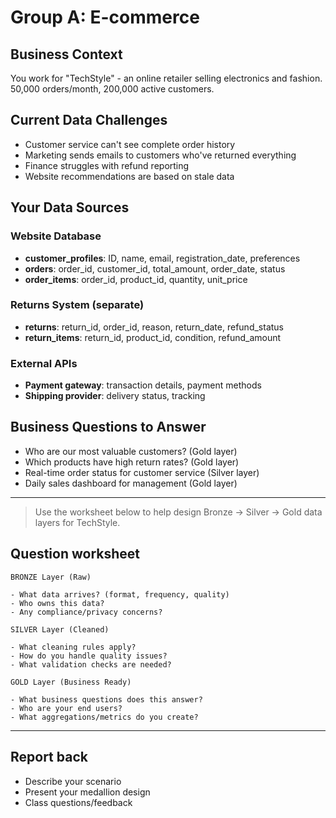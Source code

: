 # Group A: E-commerce

## Business Context

You work for "TechStyle" - an online retailer selling electronics and fashion. 50,000 orders/month, 200,000 active customers.

## Current Data Challenges

- Customer service can't see complete order history
- Marketing sends emails to customers who've returned everything
- Finance struggles with refund reporting
- Website recommendations are based on stale data

## Your Data Sources

### Website Database

- **customer_profiles**: ID, name, email, registration_date, preferences
- **orders**: order_id, customer_id, total_amount, order_date, status
- **order_items**: order_id, product_id, quantity, unit_price

### Returns System (separate)

- **returns**: return_id, order_id, reason, return_date, refund_status
- **return_items**: return_id, product_id, condition, refund_amount

### External APIs

- **Payment gateway**: transaction details, payment methods
- **Shipping provider**: delivery status, tracking

## Business Questions to Answer

- Who are our most valuable customers? (Gold layer)
- Which products have high return rates? (Gold layer)
- Real-time order status for customer service (Silver layer)
- Daily sales dashboard for management (Gold layer)

---

> Use the worksheet below to help design Bronze → Silver → Gold data layers for TechStyle.

## Question worksheet

```none
BRONZE Layer (Raw)

- What data arrives? (format, frequency, quality)
- Who owns this data?
- Any compliance/privacy concerns?

SILVER Layer (Cleaned)

- What cleaning rules apply?
- How do you handle quality issues?
- What validation checks are needed?

GOLD Layer (Business Ready)

- What business questions does this answer?
- Who are your end users?
- What aggregations/metrics do you create?
```

---

## Report back

- Describe your scenario
- Present your medallion design
- Class questions/feedback
